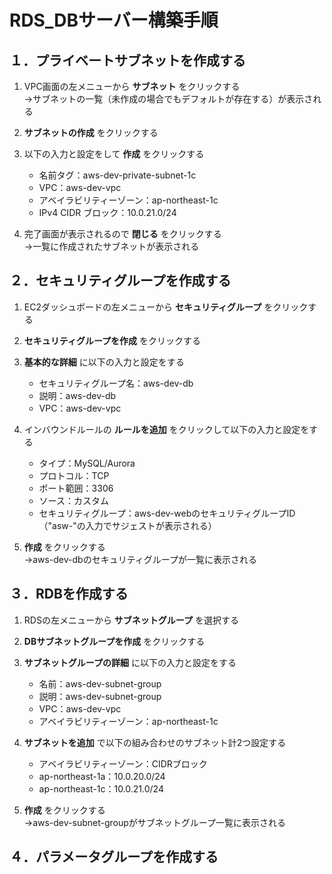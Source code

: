 # RDS_DBサーバー構築手順

## １．プライベートサブネットを作成する

1. VPC画面の左メニューから __サブネット__ をクリックする  
  →サブネットの一覧（未作成の場合でもデフォルトが存在する）が表示される

2. __サブネットの作成__ をクリックする

3. 以下の入力と設定をして __作成__ をクリックする
    * 名前タグ：aws-dev-private-subnet-1c
    * VPC：aws-dev-vpc
    * アベイラビリティーゾーン：ap-northeast-1c
    * IPv4 CIDR ブロック：10.0.21.0/24

4. 完了画面が表示されるので __閉じる__ をクリックする  
  →一覧に作成されたサブネットが表示される

## ２．セキュリティグループを作成する

1. EC2ダッシュボードの左メニューから __セキュリティグループ__ をクリックする

2. __セキュリティグループを作成__ をクリックする

3. __基本的な詳細__ に以下の入力と設定をする
    * セキュリティグループ名：aws-dev-db
    * 説明：aws-dev-db
    * VPC：aws-dev-vpc

4. インバウンドルールの __ルールを追加__ をクリックして以下の入力と設定をする
    * タイプ：MySQL/Aurora
    * プロトコル：TCP
    * ポート範囲：3306
    * ソース：カスタム
    * セキュリティグループ：aws-dev-webのセキュリティグループID（"asw-"の入力でサジェストが表示される）

5. __作成__ をクリックする  
  →aws-dev-dbのセキュリティグループが一覧に表示される

## ３．RDBを作成する

1. RDSの左メニューから __サブネットグループ__ を選択する

2. __DBサブネットグループを作成__ をクリックする

3. __サブネットグループの詳細__ に以下の入力と設定をする
    * 名前：aws-dev-subnet-group
    * 説明：aws-dev-subnet-group
    * VPC：aws-dev-vpc
    * アベイラビリティーゾーン：ap-northeast-1c

4. __サブネットを追加__ で以下の組み合わせのサブネット計2つ設定する
    * アベイラビリティーゾーン：CIDRブロック
    * ap-northeast-1a：10.0.20.0/24
    * ap-northeast-1c：10.0.21.0/24

5. __作成__ をクリックする  
  →aws-dev-subnet-groupがサブネットグループ一覧に表示される

## ４．パラメータグループを作成する
